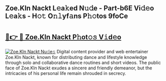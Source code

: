 ## Zoe.Kln Nackt L𝚎a𝚔ed N𝚞𝚍e - Part-b6E Vi𝚍𝚎o L𝚎a𝚔s - H𝚘𝚝 O𝚗𝚕yf𝚊ns P𝚑𝚘tos 9foCe

# <h2><a href="http://kfa8d6u.oniu.top/?m=Zoe.Kln+Nackt">🔗👉 🔴 Zoe.Kln Nackt P𝚑ot𝚘𝚜 V𝚒d𝚎o</a></h2>

[![Zoe.Kln Nackt Nu𝚍e𝚜](https://i.imgur.com/0qMVB7G.gif)](http://kfa8d6u.oniu.top/?m=Zoe.Kln+Nackt)
Digital content provider and web entertainer Zoe.Kln Nackt, known for distributing dance and lifestyle knowledge through solo and collaborative dance routines and short videos. The public face of Zoe.Kln Nackt exudes a sincere and friendly demeanor, but the intricacies of his personal life remain shrouded in secrecy.  

